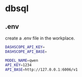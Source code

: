 # dbsql

## .env

create a .env file in the workplace.
```bash
DASHSCOPE_API_KEY=
DASHSCOPE_API_BASE=

MODEL_NAME=qwen
API_KEY=1234
API_BASE=http://127.0.0.1:6006/v1
```
